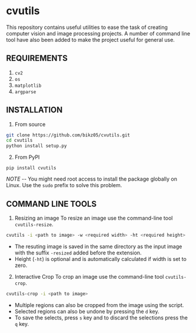 # cvutils

This repository contains useful utilities to ease the task of creating computer vision and image processing projects. A number of command line tool have also been added to make the project useful for general use.

## REQUIREMENTS
1. `cv2`
2. `os`
3. `matplotlib`
4. `argparse`

## INSTALLATION

1. From source
```bash
git clone https://github.com/bikz05/cvutils.git
cd cvutils
python install setup.py
```

2. From PyPI
```
pip install cvutils
```
_NOTE_ -- You might need root access to install the package globally on Linux. Use the `sudo` prefix to solve this problem.

## COMMAND LINE TOOLS

1. Resizing an image
To resize an image use the command-line tool `cvutils-resize`.
```bash
cvutils -i <path to image> -w <required width> -ht <required height>
```
* The resuting image is saved in the same directory as the input image with the suffix `-resized` added before the extension.
* Height (`-ht`) is optional and is automatically calculated if width is set to zero.

2. Interactive Crop
To crop an image use the command-line tool `cvutils-crop`.
```bash
cvutils-crop -i <path to image> 
```
* Multiple regions can also be cropped from the image using the script.
* Selected regions can also be undone by pressing the `d` key.
* To save the selects, press `s` key and to discard the selections press the `q` key.
